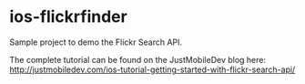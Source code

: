 # ios-flickrfinder
Sample project to demo the Flickr Search API.

The complete tutorial can be found on the JustMobileDev blog here:
http://justmobiledev.com/ios-tutorial-getting-started-with-flickr-search-api/
